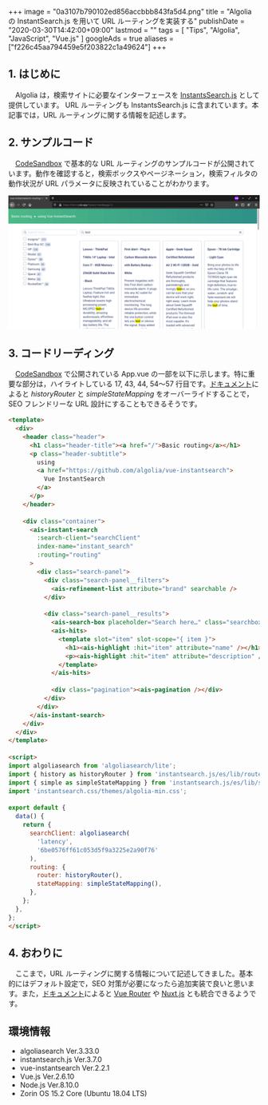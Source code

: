 +++
image = "0a3107b790102ed856accbbb843fa5d4.png"
title = "Algolia の InstantSearch.js を用いて URL ルーティングを実装する"
publishDate = "2020-03-30T14:42:00+09:00"
lastmod = ""
tags = [ "Tips", "Algolia", "JavaScript", "Vue.js" ]
googleAds = true
aliases = ["f226c45aa794459e5f203822c1a49624"]
+++

## 1. はじめに

　Algolia は，検索サイトに必要なインターフェースを [InstantsSearch.js](https://github.com/algolia/instantsearch.js/) として提供しています。 URL ルーティングも InstantsSearch.js に含まれています。本記事では，URL ルーティングに関する情報を記述します。

## 2. サンプルコード

　[CodeSandbox](https://codesandbox.io/s/github/algolia/doc-code-samples/tree/master/Vue+InstantSearch/routing-basic) で基本的な URL ルーティングのサンプルコードが公開されています。動作を確認すると，検索ボックスやページネーション，検索フィルタの動作状況が URL パラメータに反映されていることがわかります。

![](93f2af417e9c95912cf2eadac4408720.png)

## 3. コードリーディング

　[CodeSandbox](https://codesandbox.io/s/github/algolia/doc-code-samples/tree/master/Vue+InstantSearch/routing-basic) で公開されている App.vue の一部を以下に示します。特に重要な部分は，ハイライトしている 17, 43, 44, 54〜57 行目です。[ドキュメント](https://www.algolia.com/doc/guides/building-search-ui/going-further/routing-urls/vue/)によると *historyRouter* と *simpleStateMapping* をオーバーライドすることで，SEO フレンドリーな URL 設計にすることもできるそうです。

```html {linenos=table,hl_lines=[17,43,44,"54-57"]}
<template>
  <div>
    <header class="header">
      <h1 class="header-title"><a href="/">Basic routing</a></h1>
      <p class="header-subtitle">
        using
        <a href="https://github.com/algolia/vue-instantsearch">
          Vue InstantSearch
        </a>
      </p>
    </header>

    <div class="container">
      <ais-instant-search
        :search-client="searchClient"
        index-name="instant_search"
        :routing="routing"
      >
        <div class="search-panel">
          <div class="search-panel__filters">
            <ais-refinement-list attribute="brand" searchable />
          </div>

          <div class="search-panel__results">
            <ais-search-box placeholder="Search here…" class="searchbox" />
            <ais-hits>
              <template slot="item" slot-scope="{ item }">
                <h1><ais-highlight :hit="item" attribute="name" /></h1>
                <p><ais-highlight :hit="item" attribute="description" /></p>
              </template>
            </ais-hits>

            <div class="pagination"><ais-pagination /></div>
          </div>
        </div>
      </ais-instant-search>
    </div>
  </div>
</template>

<script>
import algoliasearch from 'algoliasearch/lite';
import { history as historyRouter } from 'instantsearch.js/es/lib/routers';
import { simple as simpleStateMapping } from 'instantsearch.js/es/lib/stateMappings';
import 'instantsearch.css/themes/algolia-min.css';

export default {
  data() {
    return {
      searchClient: algoliasearch(
        'latency',
        '6be0576ff61c053d5f9a3225e2a90f76'
      ),
      routing: {
        router: historyRouter(),
        stateMapping: simpleStateMapping(),
      },
    };
  },
};
</script>
```

## 4. おわりに

　ここまで，URL ルーティングに関する情報について記述してきました。基本的にはデフォルト設定で，SEO 対策が必要になったら追加実装で良いと思います。また，[ドキュメント](https://www.algolia.com/doc/guides/building-search-ui/going-further/routing-urls/vue/)によると [Vue Router](https://router.vuejs.org/) や [Nuxt.js](https://nuxtjs.org/) とも統合できるようです。

## 環境情報

* algoliasearch Ver.3.33.0
* instantsearch.js Ver.3.7.0
* vue-instantsearch Ver.2.2.1
* Vue.js Ver.2.6.10
* Node.js Ver.8.10.0
* Zorin OS 15.2 Core (Ubuntu 18.04 LTS)